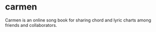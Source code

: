 # carmen
Carmen is an online song book for sharing chord and lyric charts among friends and collaborators.
